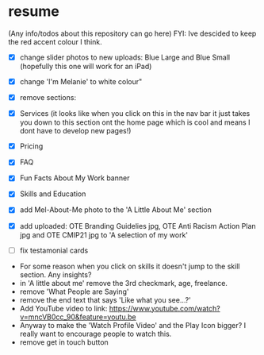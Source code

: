 # resume
(Any info/todos about this repository can go here)
FYI: Ive descided to keep the red accent colour I think.
- [x] change slider photos to new uploads: Blue Large and Blue Small (hopefully this one will work for an iPad)
- [x] change 'I'm Melanie' to white colour"
- [x] remove sections:
- [x] Services (it looks like when you click on this in the nav bar it just takes you down to this section ont the home page which is cool and means I dont have to develop new pages!)
 - [x] Pricing
 - [x] FAQ
 - [x] Fun Facts About My Work banner
 - [x] Skills and Education
- [x] add Mel-About-Me  photo to the 'A Little About Me' section
- [x] add uploaded: OTE Branding Guidelies jpg, OTE Anti Racism Action Plan jpg and OTE CMIP21 jpg to 'A selection of my work'

- [ ] fix testamonial cards
- For some reason when you click on skills it doesn't jump to the skill section. Any insights?
- in 'A little about me' remove the 3rd checkmark, age, freelance.
- remove 'What People are Saying' 
- remove the end text that says 'Like what you see...?'
- Add YouTube video to link: https://www.youtube.com/watch?v=mncVB0cc_90&feature=youtu.be
- Anyway to make the 'Watch Profile Video' and the Play Icon bigger? I really want to encourage people to watch this.
- remove get in touch button
